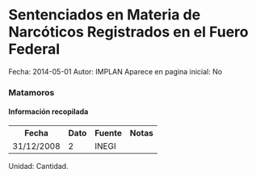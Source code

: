 Sentenciados en Materia de Narcóticos Registrados en el Fuero Federal
=====

Fecha: 2014-05-01
Autor: IMPLAN
Aparece en pagina inicial: No

### Matamoros

#### Información recopilada

<table class="table table-hover table-bordered matriz">
  <tr><th>Fecha</th><th>Dato</th><th>Fuente</th><th>Notas</th></tr>
  <tr><td class="centrado">31/12/2008</td><td class="derecha">2</td><td>INEGI</td><td></td></tr>
</table>

Unidad: Cantidad.
